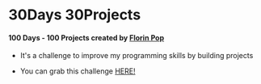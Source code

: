 # 30Days 30Projects
#### 100 Days - 100 Projects created by [Florin Pop](https://github.com/florinpop17/100Days100Projects)

- It's a challenge to improve my programming skills by building projects

- You can grab this challenge [HERE!](https://www.florin-pop.com/blog/2019/09/100-days-100-projects/)

